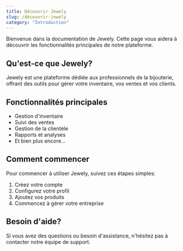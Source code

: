 ```yaml
---
title: Découvrir Jewely
slug: /decouvrir-jewely
category: "Introduction"
---
```


Bienvenue dans la documentation de Jewely. Cette page vous aidera à découvrir les fonctionnalités principales de notre plateforme.

## Qu'est-ce que Jewely?

Jewely est une plateforme dédiée aux professionnels de la bijouterie, offrant des outils pour gérer votre inventaire, vos ventes et vos clients.

## Fonctionnalités principales

- Gestion d'inventaire
- Suivi des ventes
- Gestion de la clientèle
- Rapports et analyses
- Et bien plus encore...

## Comment commencer

Pour commencer à utiliser Jewely, suivez ces étapes simples:

1. Créez votre compte
2. Configurez votre profil
3. Ajoutez vos produits
4. Commencez à gérer votre entreprise

## Besoin d'aide?

Si vous avez des questions ou besoin d'assistance, n'hésitez pas à contacter notre équipe de support.